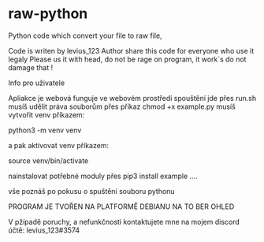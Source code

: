 # raw-python
Python code which convert your file to raw file,

Code is writen by levius_123
Author share this code for everyone who use it legaly
Please us it with head, do not be rage on program, it work´s do not damage that !


Info pro uživatele

Apliakce je webová funguje ve webovém prostředí
spouštění jde přes run.sh
musíš udělit práva souborům přes příkaz 
chmod +x example.py
musíš vytvořit venv příkazem:

python3 -m venv venv

a pak aktivovat venv příkazem:

source venv/bin/activate



nainstalovat potřebné moduly přes pip3 install example ....

vše poznáš po pokusu o spuštění souboru pythonu

PROGRAM JE TVOŘEN NA PLATFORMĚ DEBIANU NA TO BER OHLED


V pžípadě poruchy, a nefunkčnosti kontaktujete mne na mojem discord účtě: levius_123#3574
